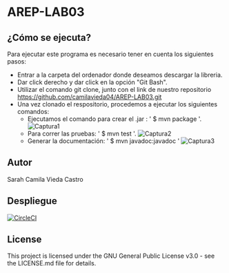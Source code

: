 # AREP-LAB03

## ¿Cómo se ejecuta?
Para ejecutar este programa es necesario tener en cuenta los siguientes pasos:
  - Entrar a la carpeta del ordenador donde deseamos descargar la libreria.
  - Dar click derecho y dar click en la opción "Git Bash".
  - Utilizar el comando git clone, junto con el link de nuestro repositorio           https://github.com/camilavieda04/AREP-LAB03.git
  - Una vez clonado el respositorio, procedemos a ejecutar los siguientes comandos:
     - Ejecutamos el comando para crear el .jar : ' $ mvn package '.
      ![Captura1](https://user-images.githubusercontent.com/48154086/73993407-16e35600-4920-11ea-8e59-584d3218420e.PNG)
      - Para correr las pruebas: ' $ mvn test '.
      ![Captura2](https://user-images.githubusercontent.com/48154086/73993476-42fed700-4920-11ea-8d57-ecb953dfc2b0.PNG)
      - Generar la documentación: ' $ mvn javadoc:javadoc '
![Captura3](https://user-images.githubusercontent.com/48154086/73993540-6c1f6780-4920-11ea-9823-8f4e44f3153d.PNG)

## Autor 

Sarah Camila Vieda Castro

## Despliegue 
[![CircleCI](https://circleci.com/gh/camilavieda04/AREP-LAB03.svg?style=svg)](https://circleci.com/gh/camilavieda04/AREP-LAB03)

## License 

This project is licensed under the GNU General Public License v3.0 - see the LICENSE.md file for details.



 
